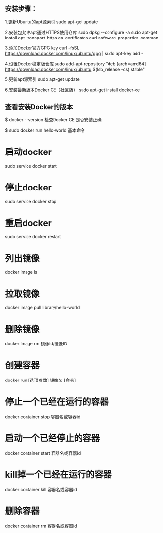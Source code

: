 ## 安装步骤：

1.更新Ubuntu的apt源索引
sudo apt-get update

2.安装包允许apt通过HTTPS使用仓库
  sudo dpkg --configure -a
  sudo apt-get install apt-transport-https ca-certificates curl software-properties-common

3.添加Docker官方GPG key
  curl -fsSL https://download.docker.com/linux/ubuntu/gpg | sudo apt-key add -

4.设置Docker稳定版仓库
  sudo add-apt-repository "deb [arch=amd64] https://download.docker.com/linux/ubuntu $(lsb_release -cs) stable"
  
5.更新apt源索引
  sudo apt-get update
  
6.安装最新版本Docker CE（社区版）
  sudo apt-get install docker-ce
  
  
## 查看安装Docker的版本

$ docker --version
检查Docker CE 是否安装正确

$ sudo docker run hello-world
基本命令

# 启动docker
sudo service docker start

# 停止docker
sudo service docker stop

# 重启docker
sudo service docker restart

# 列出镜像
docker image ls

# 拉取镜像
docker image pull library/hello-world

# 删除镜像
docker image rm 镜像id/镜像ID

# 创建容器
docker run [选项参数] 镜像名 [命令]

# 停止一个已经在运行的容器
docker container stop 容器名或容器id

# 启动一个已经停止的容器
docker container start 容器名或容器id

# kill掉一个已经在运行的容器
docker container kill 容器名或容器id

# 删除容器
docker container rm 容器名或容器id
